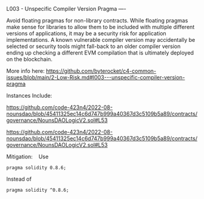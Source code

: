 L003 - Unspecific Compiler Version Pragma
 —-

Avoid floating pragmas for non-library contracts.
While floating pragmas make sense for libraries to allow them to be included with multiple different versions of applications, it may be a security risk for application implementations.
A known vulnerable compiler version may accidentally be selected or security tools might fall-back to an older compiler version ending up checking a different EVM compilation that is ultimately deployed on the blockchain.

More info here: https://github.com/byterocket/c4-common-issues/blob/main/2-Low-Risk.md#l003---unspecific-compiler-version-pragma


Instances Include: 


https://github.com/code-423n4/2022-08-nounsdao/blob/45411325ec14c6d747b999a40367d3c5109b5a89/contracts/governance/NounsDAOLogicV2.sol#L53


https://github.com/code-423n4/2022-08-nounsdao/blob/45411325ec14c6d747b999a40367d3c5109b5a89/contracts/governance/NounsDAOLogicV2.sol#L53



Mitigation:    Use 

```
pragma solidity 0.8.6;
```
Instead of 

```
pragma solidity ^0.8.6;
```
